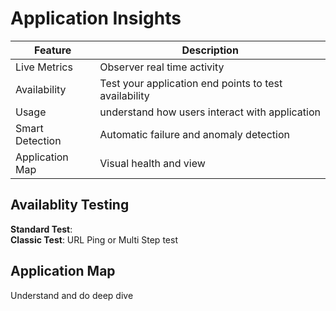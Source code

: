 # Application Insights 

| Feature | Description |
| --- | --- |
| Live Metrics | Observer real time activity | 
| Availability | Test your application end points to test availability | 
| Usage | understand how users interact with application | 
| Smart Detection | Automatic failure and anomaly detection |
| Application Map | Visual health and view | 
 

## Availablity Testing  
**Standard Test**:   
**Classic Test**: URL Ping or Multi Step test   

## Application Map 
Understand and do deep dive 
